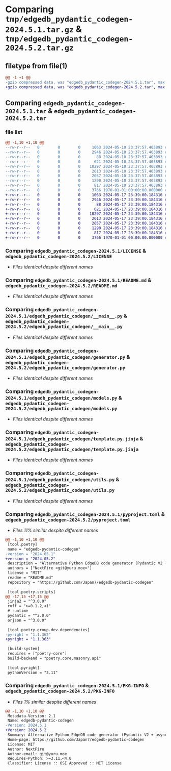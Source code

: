 # Comparing `tmp/edgedb_pydantic_codegen-2024.5.1.tar.gz` & `tmp/edgedb_pydantic_codegen-2024.5.2.tar.gz`

## filetype from file(1)

```diff
@@ -1 +1 @@
-gzip compressed data, was "edgedb_pydantic_codegen-2024.5.1.tar", max compression
+gzip compressed data, was "edgedb_pydantic_codegen-2024.5.2.tar", max compression
```

## Comparing `edgedb_pydantic_codegen-2024.5.1.tar` & `edgedb_pydantic_codegen-2024.5.2.tar`

### file list

```diff
@@ -1,10 +1,10 @@
--rw-r--r--   0        0        0     1063 2024-05-10 23:37:57.403893 edgedb_pydantic_codegen-2024.5.1/LICENSE
--rw-r--r--   0        0        0     2946 2024-05-10 23:37:57.403893 edgedb_pydantic_codegen-2024.5.1/README.md
--rw-r--r--   0        0        0       88 2024-05-10 23:37:57.403893 edgedb_pydantic_codegen-2024.5.1/edgedb_pydantic_codegen/__init__.py
--rw-r--r--   0        0        0      621 2024-05-10 23:37:57.403893 edgedb_pydantic_codegen-2024.5.1/edgedb_pydantic_codegen/__main__.py
--rw-r--r--   0        0        0    10297 2024-05-10 23:37:57.403893 edgedb_pydantic_codegen-2024.5.1/edgedb_pydantic_codegen/generator.py
--rw-r--r--   0        0        0     2013 2024-05-10 23:37:57.403893 edgedb_pydantic_codegen-2024.5.1/edgedb_pydantic_codegen/models.py
--rw-r--r--   0        0        0     2057 2024-05-10 23:37:57.403893 edgedb_pydantic_codegen-2024.5.1/edgedb_pydantic_codegen/template.py.jinja
--rw-r--r--   0        0        0     1290 2024-05-10 23:37:57.403893 edgedb_pydantic_codegen-2024.5.1/edgedb_pydantic_codegen/utils.py
--rw-r--r--   0        0        0      817 2024-05-10 23:37:57.403893 edgedb_pydantic_codegen-2024.5.1/pyproject.toml
--rw-r--r--   0        0        0     3766 1970-01-01 00:00:00.000000 edgedb_pydantic_codegen-2024.5.1/PKG-INFO
+-rw-r--r--   0        0        0     1063 2024-05-17 23:39:00.184316 edgedb_pydantic_codegen-2024.5.2/LICENSE
+-rw-r--r--   0        0        0     2946 2024-05-17 23:39:00.184316 edgedb_pydantic_codegen-2024.5.2/README.md
+-rw-r--r--   0        0        0       88 2024-05-17 23:39:00.184316 edgedb_pydantic_codegen-2024.5.2/edgedb_pydantic_codegen/__init__.py
+-rw-r--r--   0        0        0      621 2024-05-17 23:39:00.184316 edgedb_pydantic_codegen-2024.5.2/edgedb_pydantic_codegen/__main__.py
+-rw-r--r--   0        0        0    10297 2024-05-17 23:39:00.184316 edgedb_pydantic_codegen-2024.5.2/edgedb_pydantic_codegen/generator.py
+-rw-r--r--   0        0        0     2013 2024-05-17 23:39:00.184316 edgedb_pydantic_codegen-2024.5.2/edgedb_pydantic_codegen/models.py
+-rw-r--r--   0        0        0     2057 2024-05-17 23:39:00.184316 edgedb_pydantic_codegen-2024.5.2/edgedb_pydantic_codegen/template.py.jinja
+-rw-r--r--   0        0        0     1290 2024-05-17 23:39:00.184316 edgedb_pydantic_codegen-2024.5.2/edgedb_pydantic_codegen/utils.py
+-rw-r--r--   0        0        0      817 2024-05-17 23:39:00.184316 edgedb_pydantic_codegen-2024.5.2/pyproject.toml
+-rw-r--r--   0        0        0     3766 1970-01-01 00:00:00.000000 edgedb_pydantic_codegen-2024.5.2/PKG-INFO
```

### Comparing `edgedb_pydantic_codegen-2024.5.1/LICENSE` & `edgedb_pydantic_codegen-2024.5.2/LICENSE`

 * *Files identical despite different names*

### Comparing `edgedb_pydantic_codegen-2024.5.1/README.md` & `edgedb_pydantic_codegen-2024.5.2/README.md`

 * *Files identical despite different names*

### Comparing `edgedb_pydantic_codegen-2024.5.1/edgedb_pydantic_codegen/__main__.py` & `edgedb_pydantic_codegen-2024.5.2/edgedb_pydantic_codegen/__main__.py`

 * *Files identical despite different names*

### Comparing `edgedb_pydantic_codegen-2024.5.1/edgedb_pydantic_codegen/generator.py` & `edgedb_pydantic_codegen-2024.5.2/edgedb_pydantic_codegen/generator.py`

 * *Files identical despite different names*

### Comparing `edgedb_pydantic_codegen-2024.5.1/edgedb_pydantic_codegen/models.py` & `edgedb_pydantic_codegen-2024.5.2/edgedb_pydantic_codegen/models.py`

 * *Files identical despite different names*

### Comparing `edgedb_pydantic_codegen-2024.5.1/edgedb_pydantic_codegen/template.py.jinja` & `edgedb_pydantic_codegen-2024.5.2/edgedb_pydantic_codegen/template.py.jinja`

 * *Files identical despite different names*

### Comparing `edgedb_pydantic_codegen-2024.5.1/edgedb_pydantic_codegen/utils.py` & `edgedb_pydantic_codegen-2024.5.2/edgedb_pydantic_codegen/utils.py`

 * *Files identical despite different names*

### Comparing `edgedb_pydantic_codegen-2024.5.1/pyproject.toml` & `edgedb_pydantic_codegen-2024.5.2/pyproject.toml`

 * *Files 11% similar despite different names*

```diff
@@ -1,10 +1,10 @@
 [tool.poetry]
 name = "edgedb-pydantic-codegen"
-version = "2024.05.1"
+version = "2024.05.2"
 description = "Alternative Python EdgeDB code generator (Pydantic V2 + asyncio, FastAPI compatible)"
 authors = ["NextFire <git@yuru.moe>"]
 license = "MIT"
 readme = "README.md"
 repository = "https://github.com/Japan7/edgedb-pydantic-codegen"
 
 [tool.poetry.scripts]
@@ -17,15 +17,15 @@
 jinja2 = "^3.0.0"
 ruff = ">=0.1.2,<1"
 # runtime
 pydantic = "^2.0.0"
 orjson = "^3.0.0"
 
 [tool.poetry.group.dev.dependencies]
-pyright = "1.1.362"
+pyright = "1.1.363"
 
 [build-system]
 requires = ["poetry-core"]
 build-backend = "poetry.core.masonry.api"
 
 [tool.pyright]
 pythonVersion = "3.11"
```

### Comparing `edgedb_pydantic_codegen-2024.5.1/PKG-INFO` & `edgedb_pydantic_codegen-2024.5.2/PKG-INFO`

 * *Files 1% similar despite different names*

```diff
@@ -1,10 +1,10 @@
 Metadata-Version: 2.1
 Name: edgedb-pydantic-codegen
-Version: 2024.5.1
+Version: 2024.5.2
 Summary: Alternative Python EdgeDB code generator (Pydantic V2 + asyncio, FastAPI compatible)
 Home-page: https://github.com/Japan7/edgedb-pydantic-codegen
 License: MIT
 Author: NextFire
 Author-email: git@yuru.moe
 Requires-Python: >=3.11,<4.0
 Classifier: License :: OSI Approved :: MIT License
```

